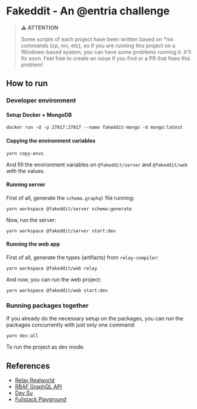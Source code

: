 # Fakeddit - An @entria challenge

> **:warning: ATTENTION**
>
> Some scripts of each project have been written based on \*nix commands (cp, mv,
> etc), so if you are running this project on a Windows-based system, you can have
> some problems running it. It'll fix soon. Feel free to create an issue if you find
> or a PR that fixes this problem!

## How to run

### Developer environment

#### Setup Docker + MongoDB

```
docker run -d -p 27017:27017 --name fakeddit-mongo -d mongo:latest
```

#### Copying the environment variables

```
yarn copy-envs
```

And fill the environment variables on `@fakeddit/server` and `@fakeddit/web`
with the values.

#### Running server

First of all, generate the `schema.graphql` file running:

```
yarn workspace @fakeddit/server schema:generate
```

Now, run the server:

```
yarn workspace @fakeddit/server start:dev
```

#### Running the web app

First of all, generate the types (artifacts) from `relay-compiler`:

```
yarn workspace @fakeddit/web relay
```

And now, you can run the web project:

```
yarn workspace @fakeddit/web start:dev
```

### Running packages together

If you already do the necessary setup on the packages, you can run the packages
concurrently with just only one command:

```
yarn dev:all
```

To run the project as dev mode.

## References

- [Relay Realworld](https://github.com/sibelius/relay-realworld)
- [RBAF GraphQL API](https://github.com/daniloab/rbaf-graphql-api)
- [Dev Su](https://github.com/Tsugami/dev-su)
- [Fullstack Playground](https://github.com/daniloab/fullstack-playground)
